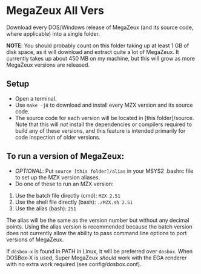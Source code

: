 # MegaZeux All Vers

Download every DOS/Windows release of MegaZeux (and its source code, where
applicable) into a single folder.

**NOTE**: You should probably count on this folder taking up at least 1 GB of
disk space, as it will download and extract quite a lot of MegaZeux. It currently
takes up about 450 MB on my machine, but this will grow as more MegaZeux versions
are released.

## Setup

* Open a terminal.
* Use `make -j8` to download and install every MZX version and its source code.
* The source code for each version will be located in [this folder]/source. Note
  that this will *not* install the dependencies or compilers required to build any
  of these versions, and this feature is intended primarily for code inspection of
  older versions.

## To run a version of MegaZeux:

* *OPTIONAL*: Put `source [this folder]/alias` in your MSYS2 .bashrc file to set
up the MZX version aliases.
* Do one of these to run an MZX version:

1) Use the batch file directly (cmd):	`MZX 2.51`
2) Use the shell file directly (bash):	`./MZX.sh 2.51`
3) Use the alias (bash):		`251`

The alias will be the same as the version number but without any decimal points.
Using the alias version is recommended because the batch version does not
currently allow the ability to pass command line options to port versions of
MegaZeux.

If `dosbox-x` is found in PATH in Linux, it will be preferred over `dosbox`.
When DOSBox-X is used, Super MegaZeux *should* work with the EGA renderer
with no extra work required (see config/dosbox.conf).
